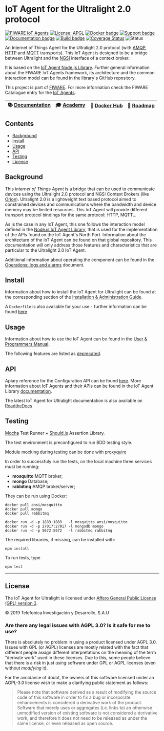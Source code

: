 # IoT Agent for the Ultralight 2.0 protocol

[![FIWARE IoT Agents](https://nexus.lab.fiware.org/static/badges/chapters/iot-agents.svg)](https://www.fiware.org/developers/catalogue/)
[![License: APGL](https://img.shields.io/github/license/telefonicaid/iotagent-ul.svg)](https://opensource.org/licenses/AGPL-3.0)
[![Docker badge](https://img.shields.io/docker/pulls/fiware/iotagent-ul.svg)](https://hub.docker.com/r/fiware/iotagent-ul/)
[![Support badge](https://nexus.lab.fiware.org/repository/raw/public/badges/stackoverflow/iot-agents.svg)](https://stackoverflow.com/questions/tagged/fiware+iot)
<br/>
[![Documentation badge](https://img.shields.io/readthedocs/fiware-iotagent-ul.svg)](http://fiware-iotagent-ul.readthedocs.io/en/latest/?badge=latest)
[![Build badge](https://img.shields.io/travis/telefonicaid/iotagent-ul.svg)](https://travis-ci.org/telefonicaid/iotagent-ul/)
[![Coverage Status](https://coveralls.io/repos/github/telefonicaid/iotagent-ul/badge.svg?branch=master)](https://coveralls.io/github/telefonicaid/iotagent-ul?branch=master)
![Status](https://nexus.lab.fiware.org/static/badges/statuses/iot-ultralight.svg)

An Internet of Things Agent for the Ultralight 2.0 protocol (with [AMQP](https://www.amqp.org/),
[HTTP](https://www.w3.org/Protocols/) and [MQTT](https://mqtt.org/) transports). This IoT Agent is designed to be a
bridge between Ultralight and the
[NGSI](https://swagger.lab.fiware.org/?url=https://raw.githubusercontent.com/Fiware/specifications/master/OpenAPI/ngsiv2/ngsiv2-openapi.json)
interface of a context broker.

It is based on the [IoT Agent Node.js Library](https://github.com/telefonicaid/iotagent-node-lib). Further general
information about the FIWARE IoT Agents framework, its architecture and the common interaction model can be found in the
library's GitHub repository.

This project is part of [FIWARE](https://www.fiware.org/). For more information check the FIWARE Catalogue entry for the
[IoT Agents](https://github.com/Fiware/catalogue/tree/master/iot-agents).

| :books: [Documentation](https://fiware-iotagent-ul.readthedocs.io) | :mortar_board: [Academy](https://fiware-academy.readthedocs.io/en/latest/iot-agents/idas) | :whale: [Docker Hub](https://hub.docker.com/r/fiware/iotagent-ul/) | :dart: [Roadmap](https://github.com/telefonicaid/iotagent-ul/blob/master/docs/roadmap.md) |
| ----------------------------------------------------------- | ----------------------------------------------------------------------------------------- | ------------------------------------------------------------------ | ----------------------------------------------------------------------------------------- |


## Contents

-   [Background](#background)
-   [Install](#install)
-   [Usage](#usage)
-   [API](#api)
-   [Testing](#testing)
-   [License](#license)

## Background

This _Internet of Things Agent_ is a bridge that can be used to communicate devices using the Ultralight 2.0 protocol
and NGSI Context Brokers (like [Orion](https://github.com/telefonicaid/fiware-orion)). Ultralight 2.0 is a lightweight
text based protocol aimed to constrained devices and communications where the bandwidth and device memory may be limited
resources. This IoT Agent will provide different transport protocol bindings for the same protocol: HTTP, MQTT...

As is the case in any IoT Agent, this one follows the interaction model defined in the
[Node.js IoT Agent Library](https://github.com/telefonicaid/iotagent-node-lib), that is used for the implementation of
the APIs found on the IoT Agent's North Port. Information about the architecture of the IoT Agent can be found on that
global repository. This documentation will only address those features and characteristics that are particular to the
Ultralight 2.0 IoT Agent.

Additional information about operating the component can be found in the
[Operations: logs and alarms](docs/operations.md) document.

## Install

Information about how to install the IoT Agent for Ultralight can be found at the corresponding section of the
[Installation & Administration Guide](docs/installationguide.md).

A `Dockerfile` is also available for your use - further information can be found [here](docker/README.md)

## Usage

Information about how to use the IoT Agent can be found in the [User & Programmers Manual](docs/usermanual.md).

The following features are listed as [deprecated](docs/deprecated.md).

## API

Apiary reference for the Configuration API can be found
[here](https://telefonicaiotiotagents.docs.apiary.io/#reference/configuration-api). More information about IoT Agents and
their APIs can be found in the IoT Agent Library [documentation](https://iotagent-node-lib.readthedocs.io/).

The latest IoT Agent for Ultralight documentation is also available on
[ReadtheDocs](https://fiware-iotagent-ul.readthedocs.io/en/latest/)

## Testing

[Mocha](https://mochajs.org/) Test Runner + [Should.js](https://shouldjs.github.io/) Assertion Library.

The test environment is preconfigured to run BDD testing style.

Module mocking during testing can be done with [proxyquire](https://github.com/thlorenz/proxyquire)

In order to successfuly run the tests, on the local machine three services must be running:

-   **mosquitto** MQTT broker;
-   **mongo** Database;
-   **rabbitmq** AMQP broker/server;

They can be run using Docker:

```shell
docker pull ansi/mosquitto
docker pull mongo
docker pull rabbitmq

docker run -d -p 1883:1883   -l mosquitto ansi/mosquitto
docker run -d -p 27017:27017 -l mongodb mongo
docker run -d -p 5672:5672   -l rabbitmq rabbitmq
```

The required libraries, if missing, can be installed with:

```
npm install
```

To run tests, type

```console
npm test
```

---

## License

The IoT Agent for Ultralight is licensed under [Affero General Public License (GPL) version 3](./LICENSE).

© 2019 Telefonica Investigación y Desarrollo, S.A.U

### Are there any legal issues with AGPL 3.0? Is it safe for me to use?

There is absolutely no problem in using a product licensed under AGPL 3.0. Issues with GPL (or AGPL) licenses are mostly
related with the fact that different people assign different interpretations on the meaning of the term “derivate work”
used in these licenses. Due to this, some people believe that there is a risk in just _using_ software under GPL or AGPL
licenses (even without _modifying_ it).

For the avoidance of doubt, the owners of this software licensed under an AGPL-3.0 license wish to make a clarifying
public statement as follows:

> Please note that software derived as a result of modifying the source code of this software in order to fix a bug or
> incorporate enhancements is considered a derivative work of the product. Software that merely uses or aggregates (i.e.
> links to) an otherwise unmodified version of existing software is not considered a derivative work, and therefore it
> does not need to be released as under the same license, or even released as open source.
